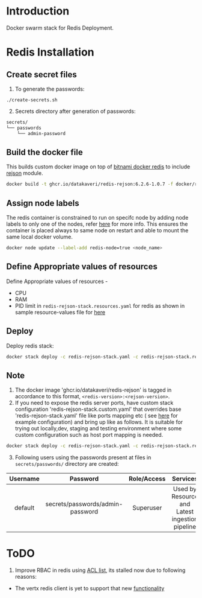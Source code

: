 # Introduction
Docker swarm stack for Redis Deployment.
# Redis Installation
## Create secret files
1. To generate the passwords:

```console
./create-secrets.sh
```
2. Secrets directory after generation of passwords:
```sh
secrets/
└── passwords
    └── admin-password
```
## Build the docker file
This builds custom docker image on top of [bitnami docker redis](https://github.com/bitnami/bitnami-docker-redis) to include [rejson](https://oss.redis.com/redisjson/) module.
```sh
docker build -t ghcr.io/datakaveri/redis-rejson:6.2.6-1.0.7 -f docker/redis-rejson/Dockerfile  docker/redis-rejson/ 
```
## Assign node labels
 The redis container is constrained to run on specifc node by adding node labels to only one of the nodes, refer [here](https://docs.docker.com/engine/swarm/services/#placement-constraints) for more info. This ensures the container is placed always to same node on restart and able to mount the same local docker volume.
```sh
docker node update --label-add redis-node=true <node_name>
```
## Define Appropriate values of resources

Define Appropriate values of resources -
- CPU 
- RAM 
- PID limit 
in `redis-rejson-stack.resources.yaml`  for redis as shown in sample resource-values file for [here](example-redis-rejson-stack.resources.yaml)
## Deploy
Deploy redis stack:
```sh
docker stack deploy -c redis-rejson-stack.yaml -c redis-rejson-stack.resources.yaml redis
```

## Note
1.  The docker image 'ghcr.io/datakaveri/redis-rejson'  is tagged in accordance  to this format, ```<redis-version>:<rejson-version>```.
2. If you need to expose the redis server ports, have custom stack configuration 'redis-rejson-stack.custom.yaml' that overrides base 'redis-rejson-stack.yaml' file like ports mapping etc ( see [here](example-redis-rejson-stack.custom.yaml) for example configuration)  and bring up like as follows. It is suitable for trying out locally,dev, staging and testing environment where some custom configuration such as host port mapping is needed.
```sh
docker stack deploy -c redis-rejson-stack.yaml -c redis-rejson-stack.resources.yaml -c redis-rejson-stack.custom.yaml redis
``` 
3.  Following users using the passwords present at files in ```secrets/passwords/``` directory  are created:

| Username           | Password                                    | Role/Access                         |  Services                     |
|:-------------------:|:------------------------------------------:| :---------------------------------: |:-----------------------------:|
| default          | secrets/passwords/admin-password     |     Superuser                                            |  Used by Resource and Latest ingestion pipeline |


# ToDO
1. Improve RBAC in redis using [ACL list](https://redis.io/topics/acl), its stalled now due to following reasons:
- The vertx redis client is yet to support that new [functionality](https://github.com/vert-x3/vertx-redis-client/pull/316)